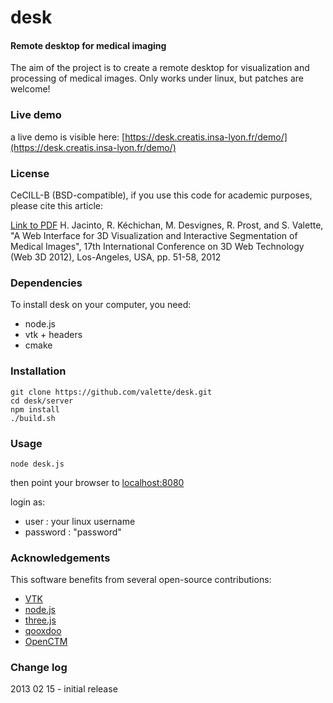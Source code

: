 desk
====

#### Remote desktop for medical imaging ####

The aim of the project is to create a remote desktop for visualization and processing of medical images. Only works under linux, but patches are welcome!

### Live demo ###

a live demo is visible here: [https://desk.creatis.insa-lyon.fr/demo/](https://desk.creatis.insa-lyon.fr/demo/)

### License ###
CeCILL-B (BSD-compatible), if you use this code for academic purposes, please cite this article:

[Link to PDF](http://hal.archives-ouvertes.fr/hal-00732335) H. Jacinto, R. Kéchichan, M. Desvignes, R. Prost, and S. Valette, "A Web Interface for 3D Visualization and Interactive Segmentation of Medical Images", 17th International Conference on 3D Web Technology (Web 3D 2012), Los-Angeles, USA, pp. 51-58, 2012

### Dependencies ###
To install desk on your computer, you need:
* node.js
* vtk + headers
* cmake

### Installation ###

	git clone https://github.com/valette/desk.git
	cd desk/server
	npm install
	./build.sh

### Usage ###

	node desk.js

then point your browser to [localhost:8080](http://localhost:8080)

login as:
- user : your linux username
- password : "password"

### Acknowledgements ###

This software benefits from several open-source contributions:
* [VTK](http://www.vtk.org/)
* [node.js](http://www.nodejs.org/)
* [three.js](http://www.threejs.org/)
* [qooxdoo](http://www.qooxdoo.org/)
* [OpenCTM](http://openctm.sourceforge.net/)

### Change log ###

2013 02 15 - initial release

